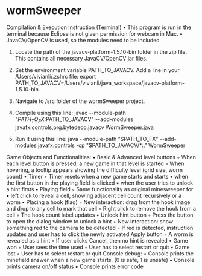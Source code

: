 # wormSweeper

Compilation & Execution Instruction (Terminal)
    • This program is run in the terminal because Eclipse is not given permission for webcam in Mac.
    • JavaCV/OpenCV is used, so the modules need to be included

1. Locate the path of the javacv-platform-1.5.10-bin folder in the zip file. This contains all necessary JavaCV/OpenCV jar files.

2. Set the environment variable PATH_TO_JAVACV. Add a line in your /Users/vivianli/.zshrc file:
export PATH_TO_JAVACV=/Users/vivianli/java_workspace/javacv-platform-1.5.10-bin

3. Navigate to /src folder of the wormSweeper project.

4. Compile using this line: 
javac --module-path "$PATH_TO_FX:$PATH_TO_JAVACV" --add-modules javafx.controls,org.bytedeco.javacv WormSweeper.java

5. Run it using this line:
java --module-path "$PATH_TO_FX" --add-modules javafx.controls -cp "$PATH_TO_JAVACV/*:." WormSweeper


Game Objects and Functionalities: 
    • Basic & Advanced level buttons
        ◦ When each level button is pressed, a new game in that level is started
        ◦ When hovering, a tooltip appears showing the difficulty level (grid size, worm count)
    • Timer
        ◦ Timer resets when a new game starts and starts 
            ▪ when the first button in the playing field is clicked
            ▪ when the user tries to unlock a hint firsts
    • Playing field
        ◦ Same functionality as original minesweeper for
            ▪ left click to reveal a cell, showing adjacent cell count recursively or a worm 
    • Placing a hook (flag)
        ◦ New interaction: drag from the hook image and drop to any cell to mark that cell
        ◦ Right click to remove the hook from a cell
        ◦ The hook count label updates
    • Unlock hint button
        ◦ Press the button to open the dialog window to unlock a hint
        ◦ New interaction: show something red to the camera to be detected
        ◦ If red is detected, instruction updates and user has to click the newly activated Apply button 
        ◦ A worm is revealed as a hint
        ◦ If user clicks Cancel, then no hint is revealed
    • Game won
        ◦ User sees the time used
        ◦ User has to select restart or quit
    • Game lost
        ◦ User has to select restart or quit
Console debug:
    • Console prints the minefield answer when a new game starts. (0 is safe, 1 is unsafe)
    • Console prints camera on/off status
    • Console prints error code
